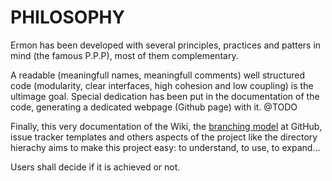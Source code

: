 PHILOSOPHY
==========
Ermon has been developed with several principles, practices and patters in mind (the famous P.P.P), most of them complementary.

A readable (meaningfull names, meaningfull comments) well structured code (modularity, clear interfaces, high cohesion and low coupling)
is the ultimage goal. Special dedication has been put in the documentation of the code, generating a dedicated webpage (Github page) with it. @TODO

Finally, this very documentation of the Wiki, the [branching model](https://nvie.com/posts/a-successful-git-branching-model/)
at GitHub, issue tracker templates and others aspects of the project like
the directory hierachy aims to make this project easy: to understand, to use, to expand...

Users shall decide if it is achieved or not.

